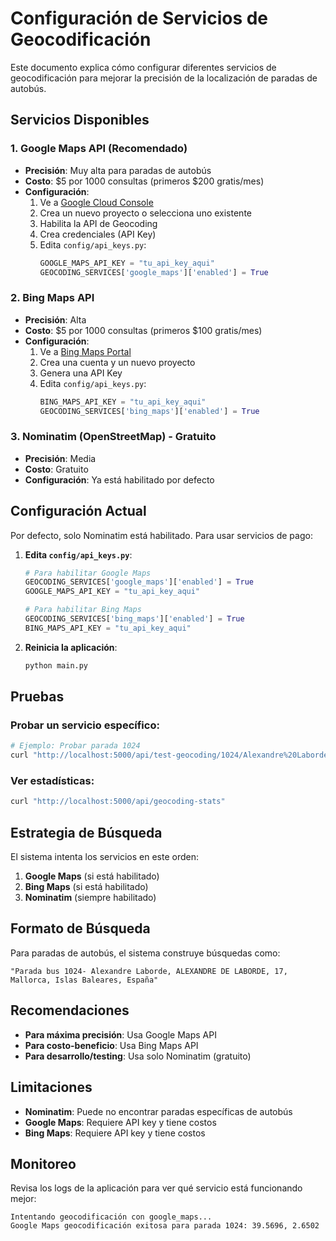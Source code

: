 # Configuración de Servicios de Geocodificación

Este documento explica cómo configurar diferentes servicios de geocodificación para mejorar la precisión de la localización de paradas de autobús.

## Servicios Disponibles

### 1. Google Maps API (Recomendado)
- **Precisión**: Muy alta para paradas de autobús
- **Costo**: $5 por 1000 consultas (primeros $200 gratis/mes)
- **Configuración**:
  1. Ve a [Google Cloud Console](https://console.cloud.google.com/)
  2. Crea un nuevo proyecto o selecciona uno existente
  3. Habilita la API de Geocoding
  4. Crea credenciales (API Key)
  5. Edita `config/api_keys.py`:
     ```python
     GOOGLE_MAPS_API_KEY = "tu_api_key_aqui"
     GEOCODING_SERVICES['google_maps']['enabled'] = True
     ```

### 2. Bing Maps API
- **Precisión**: Alta
- **Costo**: $5 por 1000 consultas (primeros $100 gratis/mes)
- **Configuración**:
  1. Ve a [Bing Maps Portal](https://www.bingmapsportal.com/)
  2. Crea una cuenta y un nuevo proyecto
  3. Genera una API Key
  4. Edita `config/api_keys.py`:
     ```python
     BING_MAPS_API_KEY = "tu_api_key_aqui"
     GEOCODING_SERVICES['bing_maps']['enabled'] = True
     ```

### 3. Nominatim (OpenStreetMap) - Gratuito
- **Precisión**: Media
- **Costo**: Gratuito
- **Configuración**: Ya está habilitado por defecto

## Configuración Actual

Por defecto, solo Nominatim está habilitado. Para usar servicios de pago:

1. **Edita `config/api_keys.py`**:
   ```python
   # Para habilitar Google Maps
   GEOCODING_SERVICES['google_maps']['enabled'] = True
   GOOGLE_MAPS_API_KEY = "tu_api_key_aqui"
   
   # Para habilitar Bing Maps
   GEOCODING_SERVICES['bing_maps']['enabled'] = True
   BING_MAPS_API_KEY = "tu_api_key_aqui"
   ```

2. **Reinicia la aplicación**:
   ```bash
   python main.py
   ```

## Pruebas

### Probar un servicio específico:
```bash
# Ejemplo: Probar parada 1024
curl "http://localhost:5000/api/test-geocoding/1024/Alexandre%20Laborde/ALEXANDRE%20DE%20LABORDE%2C%2017"
```

### Ver estadísticas:
```bash
curl "http://localhost:5000/api/geocoding-stats"
```

## Estrategia de Búsqueda

El sistema intenta los servicios en este orden:
1. **Google Maps** (si está habilitado)
2. **Bing Maps** (si está habilitado)
3. **Nominatim** (siempre habilitado)

## Formato de Búsqueda

Para paradas de autobús, el sistema construye búsquedas como:
```
"Parada bus 1024- Alexandre Laborde, ALEXANDRE DE LABORDE, 17, Mallorca, Islas Baleares, España"
```

## Recomendaciones

- **Para máxima precisión**: Usa Google Maps API
- **Para costo-beneficio**: Usa Bing Maps API
- **Para desarrollo/testing**: Usa solo Nominatim (gratuito)

## Limitaciones

- **Nominatim**: Puede no encontrar paradas específicas de autobús
- **Google Maps**: Requiere API key y tiene costos
- **Bing Maps**: Requiere API key y tiene costos

## Monitoreo

Revisa los logs de la aplicación para ver qué servicio está funcionando mejor:
```
Intentando geocodificación con google_maps...
Google Maps geocodificación exitosa para parada 1024: 39.5696, 2.6502
```
